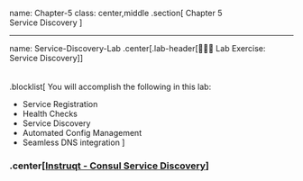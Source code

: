 name: Chapter-5
class: center,middle
.section[
Chapter 5  
Service Discovery
]

---
name: Service-Discovery-Lab
.center[.lab-header[👩🏽‍💻 Lab Exercise: Service Discovery]]
<br><br><br>
.blocklist[
You will accomplish the following in this lab:

* Service Registration
* Health Checks
* Service Discovery
* Automated Config Management
* Seamless DNS integration
]

### .center[<a href="https://instruqt.com/hashicorp/tracks/service-discovery-with-consul" target="_blank">Instruqt - Consul Service Discovery</a>]
